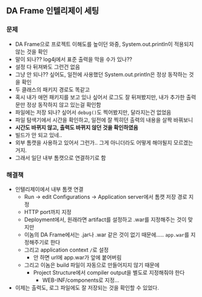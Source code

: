 ## DA Frame 인텔리제이 세팅
### 문제
- DA Frame으로 프로젝트 이해도를 높이던 와중, System.out.println이 적용되지 않는 것을 확인
- 말이 되나?? log4j에서 표준 출력을 막을 수가 있나??
- 설정 다 뒤져봐도 그런건 없음
- 그냥 안 되나?? 싶어도, 일전에 사용했던 System.out.println은 정상 동작하는 것을 확인
- 두 클래스의 패키지 경로도 똑같고
- 혹시 내가 애먼 패키지를 보고 있나 싶어서 로그도 잘 뒤져봤지만, 내가 추가한 출력문만 정상 동작하지 않고 있는걸 확인함
- 파일에는 저장 되나? 싶어서 `debug()`도 찍어봤지만, 달라지는건 없었음
- 파일 탐색기에서 시간을 확인하고, 일전에 잘 찍히던 출력의 내용을 살짝 바꿔보니
- **시간도 바뀌지 않고, 출력도 바뀌지 않던 것을 확인하였음**
- 빌드가 안 되고 있네..
- 외부 톰캣을 사용하고 있어서 그런가.. 그게 아니더라도 어떻게 해야될지 모르겠는거지.
- 그래서 일단 내부 톰캣으로 연결하기로 함

### 해결책
- 인텔리제이에서 내부 톰캣 연결
    - Run -> edit Configurations -> Application server에서 톰캣 저장 경로 지정
    - HTTP port까지 지정
    - Deployment에서, 원래라면 artifact를 설정하고 .war를 지정해주는 것이 맞지만
    - 이놈의 DA Frame에서는 .jar나 .war 같은 것이 없기 때문에..... `app.war`를 지정해주기로 한다
    - 그리고 application context `/`로 설정
        - 안 하면 url에 app.war가 앞에 붙어버림
    - 그리고 이놈은 build 파일이 자동으로 만들어지지 않기 때문에
        - Project Structure에서 compiler output을 별도로 지정해줘야 한다
            - WEB-INF/components로 지정...
- 이제는 출력도, 로그 파일에도 잘 저장되는 것을 확인할 수 있었다.